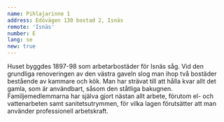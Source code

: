 ```yaml
---
name: Pihlajarinne 1
address: Edövägen 130 bostad 2, Isnäs
remote: 'Isnäs'
number: E
lang: se
new: true
---
```

Huset byggdes 1897-98 som arbetarbostäder för Isnäs såg. Vid den grundliga renoveringen av den västra gaveln slog man 
ihop två bostäder bestående av kammare och kök. Man har strävat till att hålla kvar allt det gamla, som är användbart, 
såsom den ståtliga bakugnen. Familjemedlemmarna har själva gjort nästan allt arbete, förutom el- och vattenarbeten samt 
sanitetsutrymmen, för vilka lagen förutsätter att man använder professionell arbetskraft.
